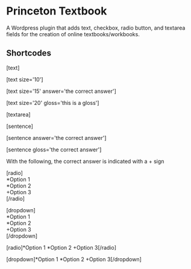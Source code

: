 # Princeton Textbook

A Wordpress plugin that adds text, checkbox, radio button, and textarea fields for the creation of online textbooks/workbooks.

## Shortcodes

[text]

[text size='10']

[text size='15' answer='the correct answer']

[text size='20' gloss='this is a gloss']

[textarea]

[sentence]

[sentence answer='the correct answer']

[sentence gloss='the correct answer']

With the following, the correct answer is indicated with a + sign

[radio]<br/>
*Option 1<br/>
*Option 2<br/>
+Option 3<br/>
[/radio]

[dropdown]<br/>
*Option 1<br/>
*Option 2<br/>
+Option 3<br/>
[/dropdown]<br/>


[radio]*Option 1 *Option 2 +Option 3[/radio]

[dropdown]*Option 1 *Option 2 +Option 3[/dropdown]

